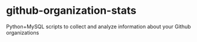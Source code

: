 github-organization-stats
=========================

Python+MySQL scripts to collect and analyze information about your Github organizations
